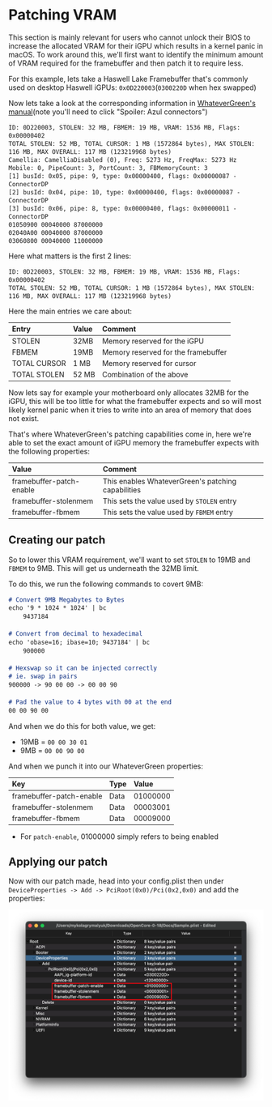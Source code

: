 # Patching VRAM

This section is mainly relevant for users who cannot unlock their BIOS to increase the allocated VRAM for their iGPU which results in a kernel panic in macOS. To work around this, we'll first want to identify the minimum amount of VRAM required for the framebuffer and then patch it to require less.


For this example, lets take a Haswell Lake Framebuffer that's commonly used on desktop Haswell iGPUs: `0x0D220003`(`0300220D` when hex swapped)

Now lets take a look at the corresponding information in [WhateverGreen's manual](https://github.com/acidanthera/WhateverGreen/blob/master/Manual/FAQ.IntelHD.en.md)(note you'll need to click "Spoiler: Azul connectors") 

```
ID: 0D220003, STOLEN: 32 MB, FBMEM: 19 MB, VRAM: 1536 MB, Flags: 0x00000402
TOTAL STOLEN: 52 MB, TOTAL CURSOR: 1 MB (1572864 bytes), MAX STOLEN: 116 MB, MAX OVERALL: 117 MB (123219968 bytes)
Camellia: CamelliaDisabled (0), Freq: 5273 Hz, FreqMax: 5273 Hz
Mobile: 0, PipeCount: 3, PortCount: 3, FBMemoryCount: 3
[1] busId: 0x05, pipe: 9, type: 0x00000400, flags: 0x00000087 - ConnectorDP
[2] busId: 0x04, pipe: 10, type: 0x00000400, flags: 0x00000087 - ConnectorDP
[3] busId: 0x06, pipe: 8, type: 0x00000400, flags: 0x00000011 - ConnectorDP
01050900 00040000 87000000
02040A00 00040000 87000000
03060800 00040000 11000000
```

Here what matters is the first 2 lines:

```
ID: 0D220003, STOLEN: 32 MB, FBMEM: 19 MB, VRAM: 1536 MB, Flags: 0x00000402
TOTAL STOLEN: 52 MB, TOTAL CURSOR: 1 MB (1572864 bytes), MAX STOLEN: 116 MB, MAX OVERALL: 117 MB (123219968 bytes)
```

Here the main entries we care about:

| Entry | Value | Comment |
| :--- | :--- | :--- |
| STOLEN | 32MB | Memory reserved for the iGPU |
| FBMEM | 19MB | Memory reserved for the framebuffer |
| TOTAL CURSOR | 1 MB | Memory reserved for cursor |
| TOTAL STOLEN | 52 MB | Combination of the above |

Now lets say for example your motherboard only allocates 32MB for the iGPU, this will be too little for what the framebuffer expects and so will most likely kernel panic when it tries to write into an area of memory that does not exist. 

That's where WhateverGreen's patching capabilities come in, here we're able to set the exact amount of iGPU memory the framebuffer expects with the following properties:

| Value | Comment |
| :--- | :--- |
| framebuffer-patch-enable | This enables WhateverGreen's patching capabilities |
| framebuffer-stolenmem | This sets the value used by `STOLEN` entry |
| framebuffer-fbmem | This sets the value used by `FBMEM` entry |


## Creating our patch

So to lower this VRAM requirement, we'll want to set `STOLEN` to 19MB and `FBMEM` to 9MB. This will get us underneath the 32MB limit.

To do this, we run the following commands to covert 9MB:

```md
# Convert 9MB Megabytes to Bytes
echo '9 * 1024 * 1024' | bc
	9437184

# Convert from decimal to hexadecimal
echo 'obase=16; ibase=10; 9437184' | bc
	900000

# Hexswap so it can be injected correctly
# ie. swap in pairs
900000 -> 90 00 00 -> 00 00 90

# Pad the value to 4 bytes with 00 at the end
00 00 90 00
```

And when we do this for both value, we get:

* 19MB = `00 00 30 01`
* 9MB = `00 00 90 00`

And when we punch it into our WhateverGreen properties:

| Key | Type | Value
| :--- | :--- | :--- |
| framebuffer-patch-enable | Data | 01000000 |
| framebuffer-stolenmem | Data | 00003001 |
| framebuffer-fbmem | Data | 00009000 |

* For `patch-enable`, 01000000 simply refers to being enabled

## Applying our patch

Now with our patch made, head into your config.plist then under `DeviceProperties -> Add -> PciRoot(0x0)/Pci(0x2,0x0)` and add the properties:

![](../../images/gpu-patching/vram.png)

